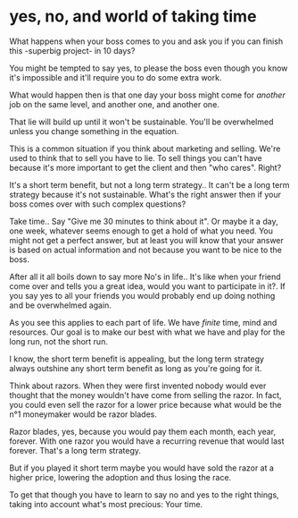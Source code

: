 
# yes, no, and world of taking time

What happens when your boss comes to you and ask you if you can finish this -superbig project- in 10 days?

You might be tempted to say yes, to please the boss even though you know it's impossible and it'll require you to do some extra work.

What would happen then is that one day your boss might come for _another_ job on the same level, and another one, and another one.

That lie will build up until it won't be sustainable. You'll be overwhelmed unless you change something in the equation.

This is a common situation if you think about marketing and selling. We're used to think that to sell you have to lie. To sell things you can't have because it's more important to get the client and then "who cares". Right?

It's a short term benefit, but not a long term strategy..
It can't be a long term strategy because it's not sustainable. What's the right answer then if your boss comes over with such complex questions?

Take time..
Say "Give me 30 minutes to think about it".
Or maybe it a day, one week, whatever seems enough to get a hold of what you need.
You might not get a perfect answer, but at least you will know that your answer is based on actual information and not because you want to be nice to the boss.

After all it all boils down to say more No's in life..
It's like when your friend come over and tells you a great idea, would you want to participate in it?.
If you say yes to all your friends you would probably end up doing nothing and be overwhelmed again.

As you see this applies to each part of life.
We have _finite_ time, mind and resources.
Our goal is to make our best with what we have and play for the long run, not the short run.

I know, the short term benefit is appealing, but the long term strategy always outshine any short term benefit as long as you're going for it.

Think about razors. When they were first invented nobody would ever thought that the money wouldn't have come from selling the razor. In fact, you could even sell the razor for a lower price because what would be the n°1 moneymaker would be razor blades.

Razor blades, yes, because you would pay them each month, each year, forever.
With one razor you would have a recurring revenue that would last forever. That's a long term strategy.

But if you played it short term maybe you would have sold the razor at a higher price, lowering the adoption and thus losing the race.

To get that though you have to learn to say no and yes to the right things, taking into account what's most precious: Your time.
